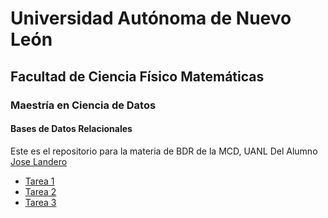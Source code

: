 # Universidad Autónoma de Nuevo León
## Facultad de Ciencia Físico Matemáticas
### Maestría en Ciencia de Datos

#### Bases de Datos Relacionales

Este es el repositorio para la materia de BDR de la MCD, UANL
Del Alumno [Jose Landero](https://github.com/joserlandero)

- [Tarea 1](Tarea%201/tarea1.md)
- [Tarea 2](Tarea%202/tarea2.md)
- [Tarea 3](Tarea%203/tarea3.md)